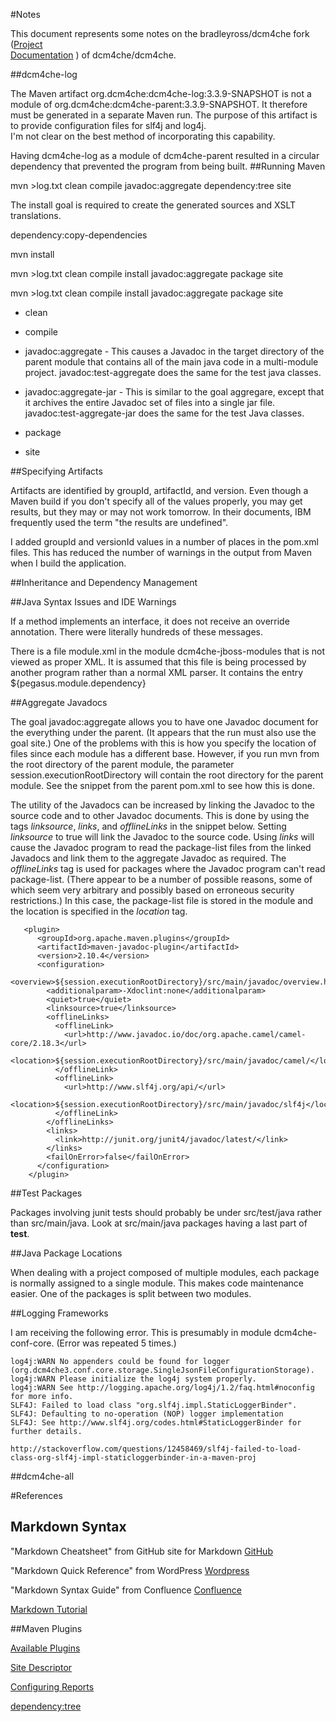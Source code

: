 
#Notes

This document represents some notes on the bradleyross/dcm4che fork 
\([Project](https://www.github.com/bradleyross/dcm4che)  
[Documentation](https://bradleyross.github.io/dcm4che) \) of dcm4che/dcm4che.


##dcm4che-log

The Maven artifact org.dcm4che:dcm4che-log:3.3.9-SNAPSHOT is not a
module of org.dcm4che:dcm4che-parent:3.3.9-SNAPSHOT.  It therefore
must be generated in a separate Maven run.  The purpose of this
artifact is to provide configuration files for slf4j and log4j.  
I'm not clear on the best method of incorporating this capability.

Having dcm4che-log as a module of dcm4che-parent resulted in a
circular dependency that prevented the program from being
built.
##Running Maven

mvn >log.txt clean compile javadoc:aggregate dependency:tree  site

The install goal is required to create the generated sources and XSLT translations.

dependency:copy-dependencies

mvn install

mvn >log.txt clean compile install javadoc:aggregate package  site

mvn >log.txt clean compile install javadoc:aggregate package  site

* clean

* compile

* javadoc:aggregate - This causes a Javadoc in the target
directory of the parent module that contains all of the main java 
code in a multi-module project.  javadoc:test-aggregate does the same 
for the test java classes.


* javadoc:aggregate-jar - This is similar to the goal aggregare, except
that it archives the entire Javadoc set of files into a single jar file.  javadoc:test-aggregate-jar does the same for the test Java classes.

* package

* site

##Specifying Artifacts

Artifacts are identified by groupId, artifactId, and version.  Even though a Maven build if you don't specify all of the values properly, you may get results, but they may or may not work tomorrow.  In their documents, IBM frequently used the term "the results are undefined".

I added groupId and versionId values in a number of places in the pom.xml files.  This
has reduced the number of warnings in the output from Maven when I build the application.



##Inheritance and Dependency Management

##Java Syntax Issues and IDE Warnings

If a method implements an interface, it does not receive an override annotation.  There were literally hundreds of these messages.

There is a file module.xml in the module dcm4che-jboss-modules that is not viewed as proper XML.  It is assumed that this file is being processed by another program rather than a normal XML parser.  It contains the entry         ${pegasus.module.dependency}

##Aggregate Javadocs

The goal javadoc:aggregate allows you to have one Javadoc document for the everything under the parent.  (It appears that the run must also use the goal site.)  One of the problems with this is how you specify the location of files since each module has a different base.  However, if you run mvn from the root directory of the parent module, the parameter session.executionRootDirectory will contain the root directory for the parent module.  See the snippet from the parent pom.xml to see how this is done.

The utility of the Javadocs can be increased by linking the Javadoc to the source code and to other Javadoc documents.  This is done by using the tags _linksource_, _links_, and _offlineLinks_ in the snippet below.  Setting _linksource_ to true will link the Javadoc to the source code.  Using _links_ will cause the Javadoc program to read the package-list files from the linked Javadocs and link them to the aggregate Javadoc as required.  The _offlineLinks_ tag is used for packages where the Javadoc program can't read package-list.  (There appear to be a number of possible reasons, some of which seem very arbitrary and possibly based on erroneous security restrictions.)  In this case, the package-list file is stored in the module and the location is specified in the _location_ tag.

       <plugin>
          <groupId>org.apache.maven.plugins</groupId>
          <artifactId>maven-javadoc-plugin</artifactId>
          <version>2.10.4</version>
          <configuration>
            <overview>${session.executionRootDirectory}/src/main/javadoc/overview.html</overview>
            <additionalparam>-Xdoclint:none</additionalparam>
            <quiet>true</quiet>
            <linksource>true</linksource>
            <offlineLinks>
              <offlineLink>
                <url>http://www.javadoc.io/doc/org.apache.camel/camel-core/2.18.3</url>
                <location>${session.executionRootDirectory}/src/main/javadoc/camel/</location>
              </offlineLink>
              <offlineLink>
                <url>http://www.slf4j.org/api/</url>
                <location>${session.executionRootDirectory}/src/main/javadoc/slf4j</location>
              </offlineLink>            
            </offlineLinks>
            <links>
              <link>http://junit.org/junit4/javadoc/latest/</link>
            </links>
            <failOnError>false</failOnError>
          </configuration>
        </plugin>

##Test Packages

Packages involving junit tests should probably be under src/test/java rather than src/main/java.  Look at src/main/java packages having a last part of **test**.

##Java Package Locations

When dealing with a project composed of multiple modules, each package is normally assigned to a single module.  This makes code maintenance easier.  One of the packages is split between two modules.

##Logging Frameworks

I am receiving the following error.  This is presumably in module dcm4che-conf-core.  (Error was repeated 5 times.)

    log4j:WARN No appenders could be found for logger (org.dcm4che3.conf.core.storage.SingleJsonFileConfigurationStorage).
    log4j:WARN Please initialize the log4j system properly.
    log4j:WARN See http://logging.apache.org/log4j/1.2/faq.html#noconfig for more info.
    SLF4J: Failed to load class "org.slf4j.impl.StaticLoggerBinder".
    SLF4J: Defaulting to no-operation (NOP) logger implementation
    SLF4J: See http://www.slf4j.org/codes.html#StaticLoggerBinder for further details.
    
    http://stackoverflow.com/questions/12458469/slf4j-failed-to-load-class-org-slf4j-impl-staticloggerbinder-in-a-maven-proj

##dcm4che-all


#References

## Markdown Syntax

"Markdown Cheatsheet" from GitHub site for Markdown [GitHub](https://github.com/adam-p/markdown-here/wiki/Markdown-Cheatsheet)

"Markdown Quick Reference" from WordPress [Wordpress](https://en.support.wordpress.com/markdown-quick-reference/)

"Markdown Syntax Guide" from Confluence [Confluence](https://confluence.atlassian.com/bitbucketserver/markdown-syntax-guide-776639995.html) 

[Markdown Tutorial](http://www.markdowntutorial.com)

##Maven Plugins

[Available Plugins](http://maven.apache.org/plugins/index.html)

[Site Descriptor](https://maven.apache.org/plugins/maven-site-plugin/examples/sitedescriptor.html)

[Configuring Reports](https://maven.apache.org/plugins/maven-site-plugin/examples/configuring-reports.html)

[dependency:tree](http://maven.apache.org/plugins/maven-dependency-plugin/tree-mojo.html)




